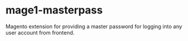 # mage1-masterpass
Magento extension for providing a master password for logging into any user account from frontend.
